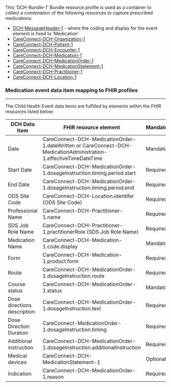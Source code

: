 This 'DCH-Bundle-1' Bundle resource profile is used as a container to collect a combination of the following resources to capture prescribed medications:

- [DCH-MessageHeader-1] - where the coding and display for the event element is fixed to 'Medication'
- [CareConnect-DCH-Organization-1]
- [CareConnect-DCH-Patient-1]
- [CareConnect-DCH-Encounter-1]
- [CareConnect-DCH-Medication-1]
- [CareConnect-DCH-MedicationOrder-1]
- [CareConnect-DCH-MedicationStatement-1]
- [CareConnect-DCH-Practitioner-1]
- [CareConnect-DCH-Location-1]

### Medication event data item mapping to FHIR profiles ###
----------
The Child Health Event data items are fulfilled by elements within the FHIR resources listed below:

| DCH Data Item               | FHIR resource element                                                                                             | Mandatory/Required/Optional |
|-----------------------------|-------------------------------------------------------------------------------------------------------------------|-----------------------------|
| Date                        | CareConnect-DCH-MedicationOrder-1.dateWritten or CareConnect-DCH-MedicationAdministration-1.effectiveTimeDateTime | Mandatory                   |
| Start Date                  | CareConnect-DCH-MedicationOrder-1.dosageInstruction.timing.period.start                                           | Required                    |
| End Date                    | CareConnect-DCH-MedicationOrder-1.dosageInstruction.timing.period.end                                             | Required                    |
| ODS Site Code               | CareConnect-DCH-Location.identifer (ODS Site Code)                                                                | Required                    |
| Professional Name           | CareConnect-DCH-Practitioner-1.name                                                                               | Required                    |
| SDS Job Role Name           | CareConnect-DCH-Practitioner-1.practitionerRole (SDS Job Role Name)                                               | Required                    |
| Medication Name             | CareConnect-DCH-Medication-1.code.display                                                                         | Mandatory                   |
| Form                        | CareConnect-DCH-Medication-1.product.form                                                                         | Required                    |
| Route                       | CareConnect-DCH-MedicationOrder-1.dosageInstruction.route                                                         | Required                    |
| Course status               | CareConnect-DCH-MedicationOrder-1.status                                                                          | Mandatory                   |
| Dose directions description | CareConnect-DCH-MedicationOrder-1.dosageInstruction.text                                                          | Required                    |
| Dose Direction Duration     | CareConnect-MedicationOrder-1.dosageInstruction.timing                                                            | Required                    |
| Additional instruction      | CareConnect-DCH-MedicationOrder-1.dosageInstruction.additionalInstruction                                         | Required                    |
| Medical devices             | CareConnect-DCH-MedicationStatement-1                                                                             | Optional                    |
| Indication                  | CareConnect-DCH-MedicationOrder-1.reason                                                                          | Required                    |                                                                                             

[DCH-MessageHeader-1]:dch-medications-messageheader-1.html
[CareConnect-DCH-Organization-1]:careconnect-dch-organization-1.html
[CareConnect-DCH-Patient-1]:careconnect-dch-patient-1.html
[CareConnect-DCH-Encounter-1]:careconnect-dch-encounter-1.html
[CareConnect-DCH-Practitioner-1]:careconnect-dch-practitioner-1.html
[CareConnect-DCH-Location-1]:careconnect-dch-location-1.html
[CareConnect-DCH-MedicationOrder-1]:careconnect-dch-medicationorder-1.html
[CareConnect-DCH-MedicationStatement-1]:careconnect-dch-medicationstatement-1.html
[CareConnect-DCH-Medication-1]:careconnect-dch-dedication-1.html